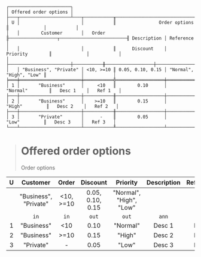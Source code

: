 ```text
┌───────────────────────┐
│ Offered order options │
├───┬───────────────────┴───┬───────────╥────────────────────────────────────────────╥─────────────┬───────────┐
│ U │                       │           ║                Order options               ║             │           │
│   │        Customer       │   Order   ╟──────────────────┬─────────────────────────╢ Description │ Reference │
│   │                       │           ║      Discount    │         Priority        ║             │           │
│   ├───────────────────────┼───────────╫──────────────────┼─────────────────────────╫─────────────┼───────────┤
│   │ "Business", "Private" │ <10, >=10 ║ 0.05, 0.10, 0.15 │ "Normal", "High", "Low" ║             │           │
╞═══╪═══════════════════════╪═══════════╬══════════════════╪═════════════════════════╬═════════════╪═══════════╡
│ 1 │       "Business"      │     <10   ║        0.10      │         "Normal"        ║   Desc 1    │   Ref 1   │
├───┼───────────────────────┼───────────╫──────────────────┼─────────────────────────╫─────────────┼───────────┤
│ 2 │       "Business"      │    >=10   ║        0.15      │          "High"         ║   Desc 2    │   Ref 2   │
├───┼───────────────────────┼───────────╫──────────────────┼─────────────────────────╫─────────────┼───────────┤
│ 3 │       "Private"       │      -    ║        0.05      │           "Low"         ║   Desc 3    │   Ref 3   │
└───┴───────────────────────┴───────────╨──────────────────┴─────────────────────────╨─────────────┴───────────┘
```

> # Offered order options
> Order options
 
| U |       Customer        |   Order   |     Discount     |        Priority         | Description | Reference |
|:-:|:---------------------:|:---------:|:----------------:|:-----------------------:|:-----------:|:---------:|
|   | "Business", "Private" | <10, >=10 | 0.05, 0.10, 0.15 | "Normal", "High", "Low" |             |           |
|   |         `in`          |   `in`    |      `out`       |          `out`          |    `ann`    |   `ann`   |
| 1 |      "Business"       |    <10    |       0.10       |        "Normal"         |   Desc 1    |   Ref 1   |
| 2 |      "Business"       |   >=10    |       0.15       |         "High"          |   Desc 2    |   Ref 2   |
| 3 |       "Private"       |     -     |       0.05       |          "Low"          |   Desc 3    |   Ref 3   |
